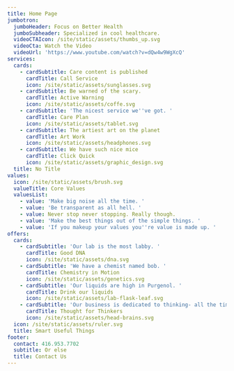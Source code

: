 ```yaml
---
title: Home Page
jumbotron:
  jumboHeader: Focus on Better Health
  jumboSubheader: Specialized in cool healthcare.
  videoCTAIcon: /site/static/assets/thumbs_up.svg
  videoCta: Watch the Video
  videoUrl: 'https://www.youtube.com/watch?v=dQw4w9WgXcQ'
services:
  cards:
    - cardSubtitle: Care content is published
      cardTitle: Call Service
      icon: /site/static/assets/sunglasses.svg
    - cardSubtitle: Be warned of the scary.
      cardTitle: Active Warning
      icon: /site/static/assets/coffe.svg
    - cardSubtitle: 'The nicest service we''ve got. '
      cardTitle: Care Plan
      icon: /site/static/assets/tablet.svg
    - cardSubtitle: The artiest art on the planet
      cardTitle: Art Work
      icon: /site/static/assets/headphones.svg
    - cardSubtitle: We have such nice mice
      cardTitle: Click Quick
      icon: /site/static/assets/graphic_design.svg
  title: No Title
values:
  icon: /site/static/assets/brush.svg
  valueTitle: Core Values
  valuesList:
    - value: 'Make big noise all the time. '
    - value: 'Be transparent as all hell. '
    - value: Never stop never stopping. Really though.
    - value: 'Make the best things out of the simple things. '
    - value: 'If you makeup your values you''re value is made up. '
offers:
  cards:
    - cardSubtitle: 'Our lab is the most labby. '
      cardTitle: Good DNA
      icon: /site/static/assets/dna.svg
    - cardSubtitle: 'We have a chemist named bob. '
      cardTitle: Chemistry in Motion
      icon: /site/static/assets/genetics.svg
    - cardSubtitle: 'Our liquids are high in Purgenol. '
      cardTitle: Drink our liquids
      icon: /site/static/assets/lab-flask-leaf.svg
    - cardSubtitle: 'Our business is dedicated to thinking- all the time. '
      cardTitle: Thought for Thinkers
      icon: /site/static/assets/head-brains.svg
  icon: /site/static/assets/ruler.svg
  title: Smart Useful Things
footer:
  contact: 416.953.7702
  subtitle: Or else
  title: Contact Us
---
```


